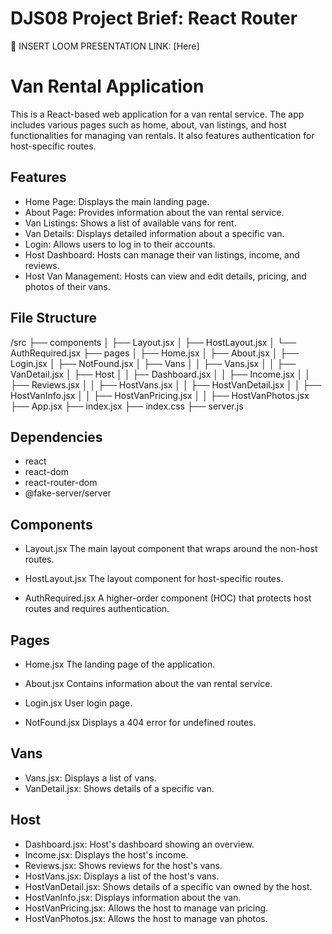 # DJS08 Project Brief: React Router 

🎥 INSERT LOOM PRESENTATION LINK: [Here]

# Van Rental Application
This is a React-based web application for a van rental service. The app includes various pages such as home, about, van listings, and host functionalities for managing van rentals. It also features authentication for host-specific routes.

## Features
* Home Page: Displays the main landing page.
* About Page: Provides information about the van rental service.
* Van Listings: Shows a list of available vans for rent.
* Van Details: Displays detailed information about a specific van.
* Login: Allows users to log in to their accounts.
* Host Dashboard: Hosts can manage their van listings, income, and reviews.
* Host Van Management: Hosts can view and edit details, pricing, and photos of their vans.

## File Structure
/src
  ├── components
  │   ├── Layout.jsx
  │   ├── HostLayout.jsx
  │   └── AuthRequired.jsx
  ├── pages
  │   ├── Home.jsx
  │   ├── About.jsx
  │   ├── Login.jsx
  │   ├── NotFound.jsx
  │   ├── Vans
  │   │   ├── Vans.jsx
  │   │   ├── VanDetail.jsx
  │   ├── Host
  │   │   ├─- Dashboard.jsx
  │   │   ├── Income.jsx
  │   │   ├── Reviews.jsx
  │   │   ├── HostVans.jsx
  │   │   ├── HostVanDetail.jsx
  │   │   ├── HostVanInfo.jsx
  │   │   ├── HostVanPricing.jsx
  │   │   ├── HostVanPhotos.jsx
  ├── App.jsx
  ├── index.jsx
  ├── index.css
  ├── server.js

## Dependencies
* react
* react-dom
* react-router-dom
* @fake-server/server

## Components
* Layout.jsx
  The main layout component that wraps around the non-host routes.

* HostLayout.jsx
  The layout component for host-specific routes.

* AuthRequired.jsx
  A higher-order component (HOC) that protects host routes and requires authentication.

## Pages
* Home.jsx
  The landing page of the application.

* About.jsx
  Contains information about the van rental service.

* Login.jsx
  User login page.

* NotFound.jsx
  Displays a 404 error for undefined routes.

## Vans
* Vans.jsx: Displays a list of vans.
* VanDetail.jsx: Shows details of a specific van.
## Host
* Dashboard.jsx: Host's dashboard showing an overview.
* Income.jsx: Displays the host's income.
* Reviews.jsx: Shows reviews for the host's vans.
* HostVans.jsx: Displays a list of the host's vans.
* HostVanDetail.jsx: Shows details of a specific van owned by the host.
* HostVanInfo.jsx: Displays information about the van.
* HostVanPricing.jsx: Allows the host to manage van pricing.
* HostVanPhotos.jsx: Allows the host to manage van photos.
